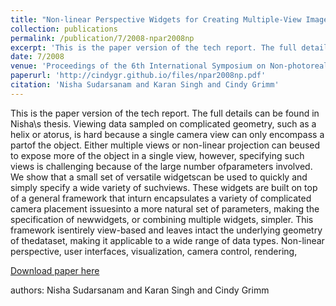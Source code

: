 ```yaml
---
title: "Non-linear Perspective Widgets for Creating Multiple-View Images"
collection: publications
permalink: /publication/7/2008-npar2008np
excerpt: 'This is the paper version of the tech report. The full details can be found in Nisha\s thesis. Viewing data sampled on complicated geometry,  such as a helix or atorus,  is hard because a single camera view can only encompass a partof the object. Either multiple views or non-linear projection can beused to expose more of the object in a single view,  however, specifying such views is challenging because of the large number ofparameters involved.  We show that a small set of versatile widgetscan be used to quickly and simply specify a wide variety of suchviews. These widgets are built on top of a general framework that inturn encapsulates a variety of complicated camera placement issuesinto a more natural set of parameters,  making the specification of newwidgets,  or combining multiple widgets,  simpler. This framework isentirely view-based and leaves intact the underlying geometry of thedataset,  making it applicable to a wide range of data types. Non-linear perspective,  user interfaces,  visualization,  camera control,  rendering, '
date: 7/2008
venue: 'Proceedings of the 6th International Symposium on Non-photorealistic Animation and Rendering'
paperurl: 'http://cindygr.github.io/files/npar2008np.pdf'
citation: 'Nisha Sudarsanam and Karan Singh and Cindy Grimm'
---
```

This is the paper version of the tech report. The full details can be found in Nisha\s thesis. Viewing data sampled on complicated geometry,  such as a helix or atorus,  is hard because a single camera view can only encompass a partof the object. Either multiple views or non-linear projection can beused to expose more of the object in a single view,  however, specifying such views is challenging because of the large number ofparameters involved.  We show that a small set of versatile widgetscan be used to quickly and simply specify a wide variety of suchviews. These widgets are built on top of a general framework that inturn encapsulates a variety of complicated camera placement issuesinto a more natural set of parameters,  making the specification of newwidgets,  or combining multiple widgets,  simpler. This framework isentirely view-based and leaves intact the underlying geometry of thedataset,  making it applicable to a wide range of data types. Non-linear perspective,  user interfaces,  visualization,  camera control,  rendering, 

[Download paper here](http://cindygr.github.io/files/npar2008np.pdf)

authors: Nisha Sudarsanam and Karan Singh and Cindy Grimm
